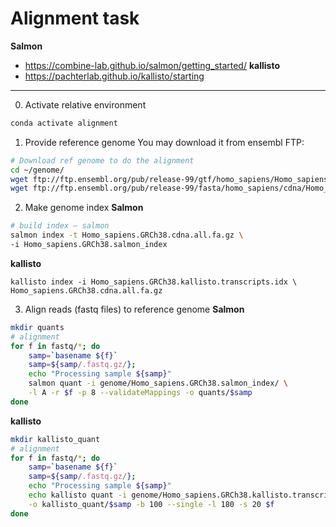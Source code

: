 # Alignment task
__Salmon__
- https://combine-lab.github.io/salmon/getting_started/
__kallisto__
- https://pachterlab.github.io/kallisto/starting
___
0. Activate relative environment
```bash
conda activate alignment
```
1. Provide reference genome
You may download it from ensembl FTP:
```bash
# Download ref genome to do the alignment
cd ~/genome/
wget ftp://ftp.ensembl.org/pub/release-99/gtf/homo_sapiens/Homo_sapiens.GRCh38.99.gtf.gz
wget ftp://ftp.ensembl.org/pub/release-99/fasta/homo_sapiens/cdna/Homo_sapiens.GRCh38.cdna.all.fa.gz
```
2. Make genome index
__Salmon__
```bash
# build index – salmon
salmon index -t Homo_sapiens.GRCh38.cdna.all.fa.gz \
-i Homo_sapiens.GRCh38.salmon_index
```
__kallisto__
```
kallisto index -i Homo_sapiens.GRCh38.kallisto.transcripts.idx \
Homo_sapiens.GRCh38.cdna.all.fa.gz
```
3. Align reads (fastq files) to reference genome
__Salmon__
```bash
mkdir quants
# alignment
for f in fastq/*; do
	samp=`basename ${f}`
	samp=${samp/.fastq.gz/};
	echo "Processing sample ${samp}"
	salmon quant -i genome/Homo_sapiens.GRCh38.salmon_index/ \
	-l A -r $f -p 8 --validateMappings -o quants/$samp
done
```
__kallisto__
```bash
mkdir kallisto_quant
# alignment
for f in fastq/*; do
	samp=`basename ${f}`
	samp=${samp/.fastq.gz/};
	echo "Processing sample ${samp}"
	echo kallisto quant -i genome/Homo_sapiens.GRCh38.kallisto.transcripts.idx \
	-o kallisto_quant/$samp -b 100 --single -l 180 -s 20 $f
done
```
